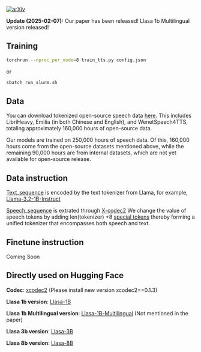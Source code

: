 [![arXiv](https://img.shields.io/badge/arXiv-Paper-<COLOR>.svg)](https://arxiv.org/abs/2502.04128)

**Update (2025-02-07):** Our paper has been released! Llasa 1b Multilingual version released!

## Training
```bash
torchrun --nproc_per_node=8 train_tts.py config.json 
```

or 

```bash
sbatch run_slurm.sh
```

## Data

You can download tokenized open-source speech data [here](https://huggingface.co/datasets/HKUST-Audio/Llasa_opensource_speech_data_160k_hours_tokenized/tree/main). This includes LibriHeavy, Emilia (in both Chinese and English), and WenetSpeech4TTS, totaling approximately 160,000 hours of open-source data.

Our models are trained on 250,000 hours of speech data. Of this, 160,000 hours come from the open-source datasets mentioned above, while the remaining 90,000 hours are from internal datasets, which are not yet available for open-source release.

## Data instruction 
 

[Text_sequence](https://github.com/zhenye234/LLaSA_training/blob/5ffcddee243f0aa594ebfc089f4327a24f7cac6f/train_tts.py#L111) is encoded by the  text tokenizer from Llama, for example, [Llama-3.2-1B-Instruct](https://huggingface.co/meta-llama/Llama-3.2-1B-Instruct) 

[Speech_sequence](https://github.com/zhenye234/LLaSA_training/blob/5ffcddee243f0aa594ebfc089f4327a24f7cac6f/train_tts.py#L112) is extrated through [X-codec2](https://github.com/zhenye234/X-Codec-2.0)  We change the value of speech tokens by adding  len(tokenizer) +8 [special tokens](https://github.com/zhenye234/LLaSA_training/blob/1d65cf3e34c0d5b508404d67ff41b3b6fb1ecab7/train_tts.py#L67) thereby forming a unified tokenizer that encompasses both speech and text.

## Finetune instruction 

Coming Soon

## Directly used on Hugging Face

**Codec**: [xcodec2](https://huggingface.co/HKUST-Audio/xcodec2) (Please install new version xcodec2==0.1.3)
 


**Llasa 1b version**: [Llasa-1B](https://huggingface.co/HKUSTAudio/Llasa-1B)

**Llasa 1b Multilingual version**: [Llasa-1B-Multilingual](https://huggingface.co/HKUSTAudio/Llasa-1B-Multilingual) (Not mentioned in the paper)

**Llasa 3b version**: [Llasa-3B](https://huggingface.co/HKUSTAudio/Llasa-3B)

**Llasa 8b version**: [Llasa-8B](https://huggingface.co/HKUSTAudio/Llasa-8B)  
